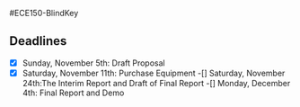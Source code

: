 #ECE150-BlindKey


## Deadlines

-[x] Sunday, November 5th: Draft Proposal
-[x] Saturday, November 11th: Purchase Equipment
-[]  Saturday, November 24th:The Interim Report and Draft of Final Report
-[] Monday, December 4th: Final Report and Demo

##



